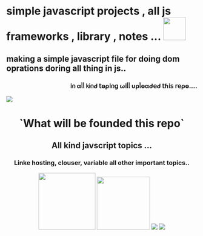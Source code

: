 # simple javascript projects , all js frameworks ,  library ,    notes ... <img src="https://cdn-icons-png.flaticon.com/128/4067/4067628.png" width="60" />
## making a simple javascript file for doing dom oprations doring all thing in js.. 
 <h3 align="right">   𝗂𐓣 αᥣᥣ 𝗄𝗂𐓣ᑯ 𝗍ⱺρ𝗂𐓣𝗀 ω𝗂ᥣᥣ υρᥣⱺαᑯ𝖾ᑯ 𝗍ɦ𝗂𝗌 𝗋𝖾ρⱺ.... </h3>
<div>
<img src="https://encrypted-tbn0.gstatic.com/images?q=tbn:ANd9GcQLaNnGrw0t8mYGN-0PZTDjaT987It4mscWjA&usqp=CAU" align="center" />
  </div>
<div align="center">
  <h1> `What will be founded this repo` </h1>
  <h2> All kind javscript topics ... </h2>
  <h3> Linke hosting, clouser, variable all other important topics.. </h3>
  <div>
<img src="https://upload.wikimedia.org/wikipedia/commons/thumb/6/6a/JavaScript-logo.png/800px-JavaScript-logo.png" width="150"/>
<img src="https://i0.wp.com/innovationyourself.com/wp-content/uploads/2020/08/nodejs-logo.png?resize=752%2C440&ssl=1" width="140" />
<img src="https://encrypted-tbn0.gstatic.com/images?q=tbn:ANd9GcTGWfun_hVV6L6pXqgVOhTk6R3zXmYQqwzAp95XaSA&s" />
<img src="https://encrypted-tbn0.gstatic.com/images?q=tbn:ANd9GcTCbrv1X7RLJ5udH6Ddp7erltF9Jcna9shLBEipNuJ3&s" />
  </div>
</div>
